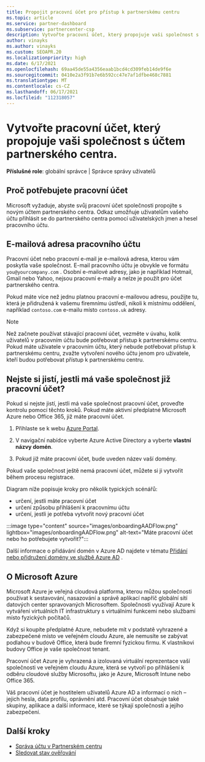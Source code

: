 ```yaml
---
title: Propojit pracovní účet pro přístup k partnerskému centru
ms.topic: article
ms.service: partner-dashboard
ms.subservice: partnercenter-csp
description: Vytvořte pracovní účet, který propojuje vaši společnost s účtem partnerského centra. Zaměstnanci ve vaší společnosti tak mohou přistupovat k partnerskému centru.
author: vinayks
ms.author: vinayks
ms.custom: SEOAPR.20
ms.localizationpriority: high
ms.date: 6/17/2021
ms.openlocfilehash: 69aa45de55a4356eaab1bcd4cd309feb14de9f6e
ms.sourcegitcommit: 0410e2a3f91b7e6b592cc47e7af1dfbe468c7881
ms.translationtype: MT
ms.contentlocale: cs-CZ
ms.lasthandoff: 06/17/2021
ms.locfileid: "112318057"
---
```

# <a name="create-a-work-account-that-links-your-company-to-your-partner-center-account"></a>Vytvořte pracovní účet, který propojuje vaši společnost s účtem partnerského centra.

**Příslušné role**: globální správce | Správce správy uživatelů

## <a name="why-you-need-a-work-account"></a>Proč potřebujete pracovní účet

Microsoft vyžaduje, abyste svůj pracovní účet společnosti propojíte s novým účtem partnerského centra. Odkaz umožňuje uživatelům vašeho účtu přihlásit se do partnerského centra pomocí uživatelských jmen a hesel pracovního účtu.

## <a name="the-work-account-email-address"></a>E-mailová adresa pracovního účtu

Pracovní účet nebo pracovní e-mail je e-mailová adresa, kterou vám poskytla vaše společnost. E-mail pracovního účtu je obvykle ve formátu `you@yourcompany.com` . Osobní e-mailové adresy, jako je například Hotmail, Gmail nebo Yahoo, nejsou pracovní e-maily a nelze je použít pro účet partnerského centra.

Pokud máte více než jednu platnou pracovní e-mailovou adresu, použijte tu, která je přidružená k vašemu firemnímu ústředí, nikoli k místnímu oddělení, například `contoso.com` e-mailu místo `contoso.uk` adresy.

> [!NOTE]  
> Než začnete používat stávající pracovní účet, vezměte v úvahu, kolik uživatelů v pracovním účtu bude potřebovat přístup k partnerskému centru. Pokud máte uživatele v pracovním účtu, který nebude potřebovat přístup k partnerskému centru, zvažte vytvoření nového účtu jenom pro uživatele, kteří budou potřebovat přístup k partnerskému centru.

## <a name="not-sure-if-your-company-already-has-a-work-account"></a>Nejste si jistí, jestli má vaše společnost již pracovní účet?

Pokud si nejste jistí, jestli má vaše společnost pracovní účet, proveďte kontrolu pomocí těchto kroků. Pokud máte aktivní předplatné Microsoft Azure nebo Office 365, již máte pracovní účet.

1. Přihlaste se k webu [Azure Portal](https://portal.azure.com).

2. V navigační nabídce vyberte Azure Active Directory a vyberte **vlastní názvy domén**.

3. Pokud již máte pracovní účet, bude uveden název vaší domény.

Pokud vaše společnost ještě nemá pracovní účet, můžete si ji vytvořit během procesu registrace.

Diagram níže popisuje kroky pro několik typických scénářů:

- určení, jestli máte pracovní účet
- určení způsobu přihlášení k pracovnímu účtu
- určení, jestli je potřeba vytvořit nový pracovní účet

:::image type="content" source="images/onboardingAADFlow.png" lightbox="images/onboardingAADFlow.png" alt-text="Máte pracovní účet nebo ho potřebujete vytvořit?":::

Další informace o přidávání domén v Azure AD najdete v tématu [Přidání nebo přidružení domény ve službě Azure AD](/azure/active-directory/active-directory-add-domain) .

## <a name="about-microsoft-azure"></a>O Microsoft Azure

Microsoft Azure je veřejná cloudová platforma, kterou můžou společnosti používat k sestavování, nasazování a správě aplikací napříč globální sítí datových center spravovaných Microsoftem. Společnosti využívají Azure k vytváření virtuálních IT infrastruktury s virtuálními funkcemi nebo službami místo fyzických počítačů.

Když si koupíte předplatné Azure, nebudete mít v podstatě vyhrazené a zabezpečené místo ve veřejném cloudu Azure, ale nemusíte se zabývat podlahou v budově Office, která bude firemní fyzickou firmu. K vlastníkovi budovy Office je vaše společnost tenant.

Pracovní účet Azure je vyhrazená a izolovaná virtuální reprezentace vaší společnosti ve veřejném cloudu Azure, která se vytvoří po přihlášení k odběru cloudové služby Microsoftu, jako je Azure, Microsoft Intune nebo Office 365.

Váš pracovní účet je hostitelem uživatelů Azure AD a informací o nich – jejich hesla, data profilu, oprávnění atd. Pracovní účet obsahuje také skupiny, aplikace a další informace, které se týkají společnosti a jejího zabezpečení.

## <a name="next-steps"></a>Další kroky

- [Správa účtu v Partnerském centru](partner-center-account-setup.md)
- [Sledovat stav ověřování](verification-responses.md)
